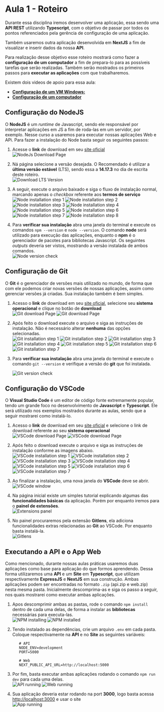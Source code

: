 # Aula 1 - Roteiro

Durante essa disciplina iremos desenvolver uma aplicação, essa sendo uma **API REST** utilizando **Typescript**, com o objetivo de passar por todos os pontos referenciados pela gerência de configuração de uma aplicação.

Também usaremos outra aplicação desenvolvida em **NextJS** a fim de visualizar e inserir dados da nossa **API**.

Para realização desse objetivo esse roteiro mostrará como fazer a **configuração de um computador** a fim de prepara-lo para as possíveis tarefas que serão realizadas. Também serão mostrados os primeiros passos para **executar as aplicações** com que trabalharemos.

Existem dois videos de apoio para essa aula:

- [**Configuração de um VM Windows:**](https://www.youtube.com/watch?v=AUlJovdPaBQ)
- [**Configuração de um computador**](https://www.youtube.com/watch?v=_LYUaMB2Fo4)

## Configuração do NodeJS

O **NodeJS** é um _runtime_ de Javascript, sendo ele responsável por interpretar aplicações em JS a fim de roda-las em um servidor, por exemplo. Nesse curso a usaremos para executar nossas aplicações Web e APi. Para fazer a instalação do Node basta seguir os seguintes passos:

1. Acesse o **link** de download em seu [site oficial](https://nodejs.org/en/)  
   ![NodeJs Download Page](images/node/nodejs-site.png)

2. Ná página selecione a versão desejada. O Recomendado é utilizar a **última versão estável** (LTS), sendo essa a **14.17.3** no dia de escrita deste roteiro.  
   ![Download LTS Version](images/node/download-lts.png)

3. A seguir, execute o arquivo baixado e siga o fluxo de instalação normal, marcando apenas o _checkbox_ referente aos **termos de serviço**  
   ![Node installation step 1](images/node/install-1.png)
   ![Node installation step 2](images/node/install-2.png)
   ![Node installation step 3](images/node/install-3.png)
   ![Node installation step 4](images/node/install-4.png)
   ![Node installation step 5](images/node/install-5.png)
   ![Node installation step 6](images/node/install-6.png)
   ![Node installation step 7](images/node/install-7.png)
   ![Node installation step 8](images/node/install-8.png)

4. Para **verificar sua instalação** abra uma janela do terminal e execute os comandos `npm --version` e `node --version`. O comando **node** será utilizado para execução das aplicações, enquanto o **npm** é o gerenciador de pacotes para bibliotecas Javascript. Os seguintes _outputs_ deveria ser vistos, mostrando a versão instalada de ambos comandos.  
   ![Node version check](images/node/version-check.png)

## Configuração de Git

O **Git** é o gerenciador de versões mais utilizado no mundo, de forma que com ele podemos criar novas versões de nossas aplicações, assim como gerenciar versões já criadas. Sua instalação também é bem simples.

1. Acesso o **link** de download em seu [site oficial](https://git-scm.com/downloads), selecione seu **sistema operacional** e clique no botão de **download**  
   ![Git download Page](images/git/git-download.jpg)
   ![Git download Page](images/git/git-downloaded.png)

2. Após feito o download execute o arquivo e siga as instruções de instalação. Não é necessário alterar **nenhuma** das opções selecionadas.  
   ![Git installation step 1](images/git/install-1.png)
   ![Git installation step 2](images/git/install-2.png)
   ![Git installation step 3](images/git/install-3.png)
   ![Git installation step 4](images/git/install-4.png)
   ![Git installation step 5](images/git/install-5.png)
   ![Git installation step 6](images/git/install-6.png)
   ![Git installation step 7](images/git/install-7.png)

3. Para **verificar sua instalação** abra uma janela do terminal e execute o comando `git --version` e verifique a versão do **git** que foi instalada.

   ![Git version check](images/git/version-check.png)

## Configuração do VSCode

O **Visual Studio Code** é um editor de código fonte extremamente popular, tendo um grande foco no desenvolvimento de **Javascript** e **Typescript**. Ele será utilizado nos exemplos mostrados durante as aulas, sendo que a seguir mostrarei como instalá-lo.

1. Acesso o **link** de download em seu [site oficial](https://code.visualstudio.com/Download) e selecione o link de download referente ao seu **sistema operacional**  
   ![VSCode download Page](images/vscode/download-page.png)
   ![VSCode download Page](images/vscode/downloaded-page.png)

2. Após feito o download execute o arquivo e siga as instruções de instalação conforme as imagens abaixo.  
   ![VSCode installation step 1](images/vscode/install-1.png)
   ![VSCode installation step 2](images/vscode/install-2.png)
   ![VSCode installation step 3](images/vscode/install-3.png)
   ![VSCode installation step 4](images/vscode/install-4.png)
   ![VSCode installation step 5](images/vscode/install-5.png)
   ![VSCode installation step 6](images/vscode/install-6.png)
   ![VSCode installation step 7](images/vscode/install-7.png)

3. Ao finalizar a instalação, uma nova janela do **VSCode** deve se abrir.  
   ![VSCode window](images/vscode/new-window.png)

4. Na página inicial existe um simples tutorial explicando algumas das **funcionalidades básicas** da aplicação. Porém por enquanto iremos para o **painel de extensões**.  
   ![Extensions panel](images/vscode/extensions-panel.png)

5. No painel procuraremos pela extensão **Gitlens**, ela adiciona funcionalidades extras relacionadas ao **Git** ao VSCode. Por enquanto basta instalá-la.  
   ![Gitlens](images/vscode/gitlens.png)

## Executando a API e o App Web

Como mencionado, durante nossas aulas práticas usaremos duas aplicações como base para aplicação do que formos aprendendo. Dessa forma utilizaremos uma **API** e um **Site** em **Typescript**, que utilizam respectivamente **ExpressJS** e **NextJS** em sua construção. Ambas aplicações podem ser encontradas no formato `.zip` (api.zip e web.zip) nesta mesma pasta. Inicialmente descomprima-as e siga os passo a seguir, nos quais mostrarei como executar ambas aplicações.

1. Apos descomprimir ambas as pastas, rode o comando `npm install` dentro de cada uma delas, de forma a instalar as **bibliotecas** necessárias para executa-las.  
   ![NPM installing](images/apps/npm-installing.png)
   ![NPM installed](images/apps/npm-installed.png)

2. Tendo instalado as dependências, crie um arquivo `.env` em cada pasta. Coloque respectivamente na **API** e no **Site** as seguintes variáveis:

   ```.env
      # API
      NODE_ENV=development
      PORT=5000

      # Web
      NEXT_PUBLIC_API_URL=http://localhost:5000
   ```

3. Por fim, basta executar ambas aplicações rodando o comando `npm run dev` para cada uma delas.  
   ![API running](images/apps/api-running.png)
   ![Web running](images/apps/web-running.png)

4. Sua aplicação deveria estar rodando na port **3000**, logo basta acessa <http://localhost:3000> e usar o site  
   ![App running](images/apps/running-app.png)
